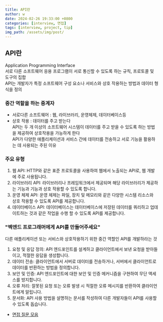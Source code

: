 ```yaml
---
title: API란
author: w
date: 2024-02-26 19:33:00 +0800
categories: [interview, 면접]
tags: [interview, project, tip]
img_path: /assets/img/post/
---
```


## API란
Application Programming Interface  
서로 다른 소프트웨어 응용 프로그램이 서로 통신할 수 있도록 하는 규칙, 프로토콜 및 도구의 집합  
API는 개발자가 특정 소프트웨어 구성 요소나 서비스와 상호 작용하는 방법과 데이터 형식을 정의

### 중간 역할을 하는 중계자  
- 서로다른 소프트웨어 : 웹, 라이브러리, 운영체제, 데이터베이스등
- 상호 작용 : 데이터를 주고 받는다  
API는 두 개 이상의 소프트웨어 시스템이 데이터를 주고 받을 수 있도록 하는 방법을 제공하여 상호작용을 가능하게 한다  
API가 다양한 애플리케이션과 서비스 간에 데이터를 전송하고 서로 기능을 활용하는 데 사용되는 주된 이유  

### 주요 유형
1. 웹 API: HTTP와 같은 표준 프로토콜을 사용하여 웹에서 노출되는 API로, 웹 개발에 주로 사용됩니다.
2. 라이브러리 API: 라이브러리나 프레임워크에서 제공되며 해당 라이브러리가 제공하는 기능과 기능과 상호 작용할 수 있도록 합니다.
3. 운영 체제 API: 운영 체제는 파일, 장치 및 메모리와 같은 다양한 시스템 리소스와 상호 작용할 수 있도록 API를 제공합니다.
4. 데이터베이스 API: 데이터베이스는 데이터베이스에 저장된 데이터를 쿼리하고 업데이트하는 것과 같은 작업을 수행 할 수 있도록 API를 제공합니다.

### "벡엔드 프로그래머에게 API를 만들어주세요"
다른 애플리케이션 또는 서비스와 상호작용하기 위한 중간 역할인 API를 개발하라는 것
1. 요청 및 응답 정의: API 엔드포인트를 설계하고 클라이언트에서 보낸 요청을 받아들이고, 적절한 응답을 생성합니다.
2. 데이터 전송: 클라이언트에서 서버로 데이터를 전송하거나, 서버에서 클라이언트로 데이터를 반환하는 방법을 정의합니다.
3. 보안 및 인증: API 엔드포인트에 대한 보안 및 인증 메커니즘을 구현하여 무단 액세스를 방지합니다.
4. 오류 처리: 잘못된 요청 또는 오류 발생 시 적절한 오류 메시지를 반환하여 클라이언트에게 알립니다.
5. 문서화: API 사용 방법을 설명하는 문서를 작성하여 다른 개발자들이 API를 사용할 수 있도록 돕습니다.


- [면접 질문 모음](/posts/면접-질문-모음/)